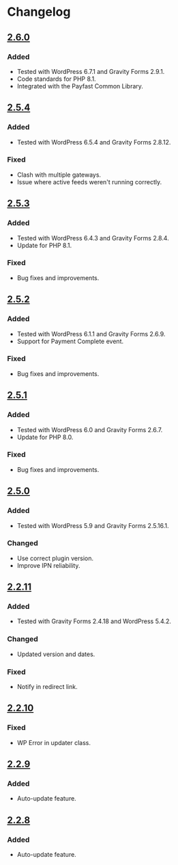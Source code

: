 # Changelog

## [2.6.0](https://github.com/Paygate/PayWeb_Gravity_Forms/releases/tag/v2.6.0)

### Added

- Tested with WordPress 6.7.1 and Gravity Forms 2.9.1.
- Code standards for PHP 8.1.
- Integrated with the Payfast Common Library.

## [2.5.4](https://github.com/Paygate/PayWeb_Gravity_Forms/releases/tag/v2.5.4)

### Added

- Tested with WordPress 6.5.4 and Gravity Forms 2.8.12.

### Fixed

- Clash with multiple gateways.
- Issue where active feeds weren't running correctly.

## [2.5.3](https://github.com/Paygate/PayWeb_Gravity_Forms/releases/tag/v2.5.3)

### Added

- Tested with WordPress 6.4.3 and Gravity Forms 2.8.4.
- Update for PHP 8.1.

### Fixed

- Bug fixes and improvements.

## [2.5.2](https://github.com/Paygate/PayWeb_Gravity_Forms/releases/tag/v2.5.2)

### Added

- Tested with WordPress 6.1.1 and Gravity Forms 2.6.9.
- Support for Payment Complete event.

### Fixed

- Bug fixes and improvements.

## [2.5.1](https://github.com/Paygate/PayWeb_Gravity_Forms/releases/tag/v2.5.1)

### Added

- Tested with WordPress 6.0 and Gravity Forms 2.6.7.
- Update for PHP 8.0.

### Fixed

- Bug fixes and improvements.

## [2.5.0](https://github.com/Paygate/PayWeb_Gravity_Forms/releases/tag/v2.5.0)

### Added

- Tested with WordPress 5.9 and Gravity Forms 2.5.16.1.

### Changed

- Use correct plugin version.
- Improve IPN reliability.

## [2.2.11](https://github.com/Paygate/PayWeb_Gravity_Forms/releases/tag/v2.2.11)

### Added

- Tested with Gravity Forms 2.4.18 and WordPress 5.4.2.

### Changed

- Updated version and dates.

### Fixed

- Notify in redirect link.

## [2.2.10](https://github.com/Paygate/PayWeb_Gravity_Forms/releases/tag/v2.2.10)

### Fixed

- WP Error in updater class.

## [2.2.9](https://github.com/Paygate/PayWeb_Gravity_Forms/releases/tag/v2.2.9)

### Added

- Auto-update feature.

## [2.2.8](https://github.com/Paygate/PayWeb_Gravity_Forms/releases/tag/v2.2.8)

### Added

- Auto-update feature.
